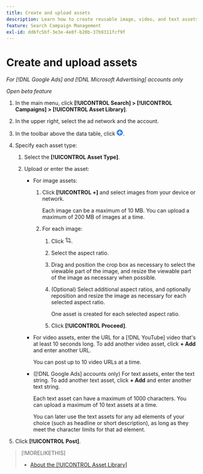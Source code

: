 ```yaml
---
title: Create and upload assets
description: Learn how to create reusable image, video, and text assets and upload them to your [!DNL Google Ads] and [!DNL Microsoft Advertising] account-level asset libraries.
feature: Search Campaign Management
exl-id: dd6fc5bf-3e3e-4e8f-b20b-37b9311fcf9f
---
```

# Create and upload assets

*For [!DNL Google Ads] and [!DNL Microsoft Advertising] accounts only*

*Open beta feature*

1. In the main menu, click **[!UICONTROL Search] > [!UICONTROL Campaigns] > [!UICONTROL Asset Library]**.

1. In the upper right, select the ad network and the account.

1. In the toolbar above the data table, click ![Upload](/help/search-social-commerce/assets/add.png "Upload").

1. Specify each asset type:

   1. Select the **[!UICONTROL Asset Type]**.
   
   1. Upload or enter the asset:

      * For image assets:
      
        1. Click **[!UICONTROL +]** and select images from your device or network.
        
           Each image can be a maximum of 10 MB. You can upload a maximum of 200 MB of images at a time.

        1. For each image:
        
           1. Click ![Crop](/help/search-social-commerce/assets/crop.png "Crop").
           
           1. Select the aspect ratio.
           
           1. Drag and position the crop box as necessary to select the viewable part of the image, and resize the viewable part of the image as necessary when possible.
           
           1. (Optional) Select additional aspect ratios, and optionally reposition and resize the image as necessary for each selected aspect ratio.
           
              One asset is created for each selected aspect ratio.
              
           1. Click **[!UICONTROL Proceed]**.

      * For video assets, enter the URL for a [!DNL YouTube] video that's at least 10 seconds long. To add another video asset, click **+ Add** and enter another URL.
      
        You can post up to 10 video URLs at a time.

      * ([!DNL Google Ads] accounts only) For text assets, enter the text string. To add another text asset, click **+ Add** and enter another text string.
      
        Each text asset can have a maximum of 1000 characters. You can upload a maximum of 10 text assets at a time.
        
        You can later use the text assets for any ad elements of your choice (such as headline or short description), as long as they meet the character limits for that ad element.

1. Click **[!UICONTROL Post]**.

>[!MORELIKETHIS]
>
>* [About the [!UICONTROL Asset Library]](asset-library-about.md)
